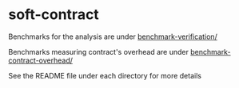 soft-contract
=============
Benchmarks for the analysis are under [benchmark-verification/](https://github.com/philnguyen/soft-contract/tree/master/benchmark-verification)

Benchmarks measuring contract's overhead are under [benchmark-contract-overhead/](https://github.com/philnguyen/soft-contract/tree/master/benchmark-contract-overhead)

See the README file under each directory for more details